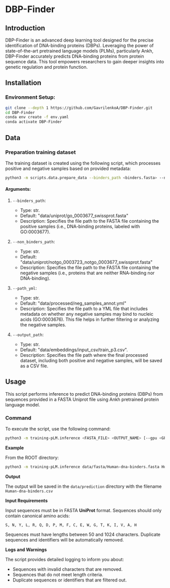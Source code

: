 # DBP-Finder

## Introduction
DBP-Finder is an advanced deep learning tool designed for the precise identification of DNA-binding proteins (DBPs). Leveraging the power of state-of-the-art pretrained language models (PLMs), particularly Ankh, DBP-Finder accurately predicts DNA-binding proteins from protein sequence data. This tool empowers researchers to gain deeper insights into genetic regulation and protein function.


##  Installation

### Environment Setup:
```bash
git clone --depth 1 https://github.com/GavrilenkoA/DBP-Finder.git
cd DBP-Finder
conda env create -f env.yaml
conda activate DBP-Finder
```

## Data

### Preparation training dataset
The training dataset is created using the following script, which processes positive and negative samples based on provided metadata:
```bash
python3 -m scripts.data.prepare_data --binders_path <binders.fasta> --non_binders_path <non_binders.fasta> --path_yml <path.yml> --output_path <output.csv>
```
#### Arguments:
1. `--binders_path`:

    * Type: str.
    * Default: "data/uniprot/go_0003677_swissprot.fasta"
    * Description: Specifies the file path to the FASTA file containing the positive samples (i.e., DNA-binding proteins, labeled with GO:0003677).

2. `--non_binders_path`:

    * Type: str.
    * Default: "data/uniprot/notgo_0003723_notgo_0003677_swissprot.fasta"
    * Description: Specifies the file path to the FASTA file containing the negative samples (i.e., proteins that are neither RNA-binding nor DNA-binding).
3. `--path_yml`:

    * Type: str.
    * Default: "data/processed/neg_samples_annot.yml"
    * Description: Specifies the file path to a YML file that includes metadata on whether any negative samples may bind to nucleic acids (GO:0003676). This file helps in further filtering or analyzing the negative samples.

4. `--output_path`:

    * Type: str.
    * Default: "data/embeddings/input_csv/train_p3.csv".
    * Description: Specifies the file path where the final processed dataset, including both positive and negative samples, will be saved as a CSV file.


## Usage

This script performs inference to predict DNA-binding proteins (DBPs) from sequences provided in a FASTA Uniprot file using Ankh pretrained protein language model.

### Command

To execute the script, use the following command:

```bash
python3 -m training-pLM.inference <FASTA_FILE> <OUTPUT_NAME> [--gpu <GPU_ID>]
```

__Example__

From the ROOT directory:

```bash
python3 -m training-pLM.inference data/fasta/Human-dna-binders.fasta Human-dna-binders --gpu 0
```

__Output__

The output will be saved in the `data/prediction` directory with the filename `Human-dna-binders.csv`

__Input Requirements__

Input sequences must be in FASTA __UniProt__ format.
Sequences should only contain canonical amino acids:

`S, N, Y, L, R, Q, D, P, M, F, C, E, W, G, T, K, I, V, A, H`

Sequences must have lengths between 50 and 1024 characters.
Duplicate sequences and identifiers will be automatically removed.

__Logs and Warnings__

The script provides detailed logging to inform you about:

* Sequences with invalid characters that are removed.
* Sequences that do not meet length criteria.
* Duplicate sequences or identifiers that are filtered out.
